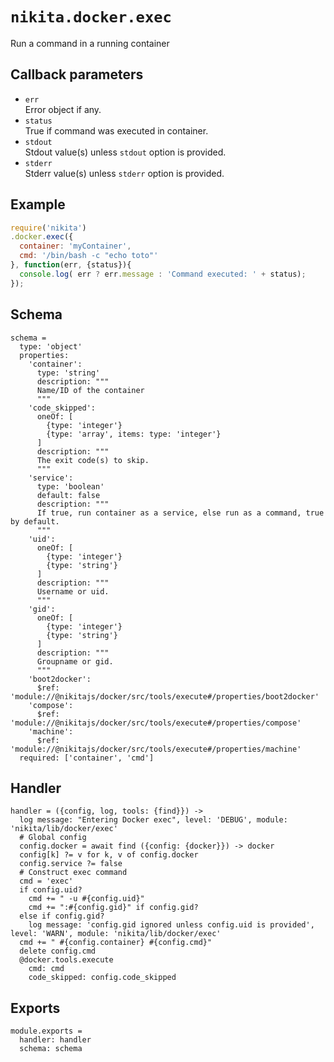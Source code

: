 
# `nikita.docker.exec`

Run a command in a running container

## Callback parameters

* `err`   
  Error object if any.   
* `status`   
  True if command was executed in container.
* `stdout`   
  Stdout value(s) unless `stdout` option is provided.   
* `stderr`   
  Stderr value(s) unless `stderr` option is provided.   

## Example

```javascript
require('nikita')
.docker.exec({
  container: 'myContainer',
  cmd: '/bin/bash -c "echo toto"'
}, function(err, {status}){
  console.log( err ? err.message : 'Command executed: ' + status);
});
```

## Schema

    schema =
      type: 'object'
      properties:
        'container':
          type: 'string'
          description: """
          Name/ID of the container
          """
        'code_skipped':
          oneOf: [
            {type: 'integer'}
            {type: 'array', items: type: 'integer'}
          ]
          description: """
          The exit code(s) to skip.
          """
        'service':
          type: 'boolean'
          default: false
          description: """
          If true, run container as a service, else run as a command, true by default.
          """
        'uid':
          oneOf: [
            {type: 'integer'}
            {type: 'string'}
          ]
          description: """
          Username or uid.
          """
        'gid':
          oneOf: [
            {type: 'integer'}
            {type: 'string'}
          ]
          description: """
          Groupname or gid.
          """
        'boot2docker':
          $ref: 'module://@nikitajs/docker/src/tools/execute#/properties/boot2docker'
        'compose':
          $ref: 'module://@nikitajs/docker/src/tools/execute#/properties/compose'
        'machine':
          $ref: 'module://@nikitajs/docker/src/tools/execute#/properties/machine'
      required: ['container', 'cmd']

## Handler

    handler = ({config, log, tools: {find}}) ->
      log message: "Entering Docker exec", level: 'DEBUG', module: 'nikita/lib/docker/exec'
      # Global config
      config.docker = await find ({config: {docker}}) -> docker
      config[k] ?= v for k, v of config.docker
      config.service ?= false
      # Construct exec command
      cmd = 'exec'
      if config.uid?
        cmd += " -u #{config.uid}"
        cmd += ":#{config.gid}" if config.gid?
      else if config.gid?
        log message: 'config.gid ignored unless config.uid is provided', level: 'WARN', module: 'nikita/lib/docker/exec'
      cmd += " #{config.container} #{config.cmd}"
      delete config.cmd
      @docker.tools.execute
        cmd: cmd
        code_skipped: config.code_skipped

## Exports

    module.exports =
      handler: handler
      schema: schema
